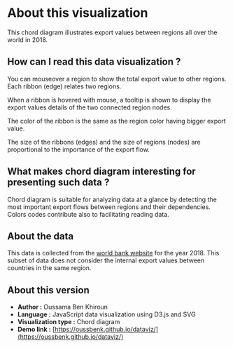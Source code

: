 # About this visualization
This chord diagram illustrates export values between regions all over the world in 2018.

## How can I read this data visualization ?
You can mouseover a region to show the total export value to other regions. Each ribbon (edge) relates two regions.

When a ribbon is hovered with mouse, a tooltip is shown to display the export values details of the two connected region nodes.

The color of the ribbon is the same as the region color having bigger export value.

The size of the ribbons (edges) and the size of regions (nodes) are proportional to the importance of the export flow.

## What makes chord diagram interesting for presenting such data ?
Chord diagram is suitable for analyzing data at a glance by detecting the most important export flows between regions and their dependencies. Colors codes contribute also to facilitating reading data.

## About the data
This data is collected from the [world bank website](https://wits.worldbank.org/countrystats.aspx) for the year 2018. This subset of data does not consider the internal export values between countries in the same region.

## About this version
- **Author :** Oussama Ben Khiroun
- **Language :** JavaScript data visualization using D3.js and SVG
- **Visualization type :** Chord diagram
- **Demo link :** [https://oussbenk.github.io/dataviz/](https://oussbenk.github.io/dataviz/)

